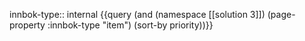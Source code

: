 
innbok-type:: internal
{{query (and (namespace [[solution 3]]) (page-property :innbok-type "item") (sort-by priority))}}


